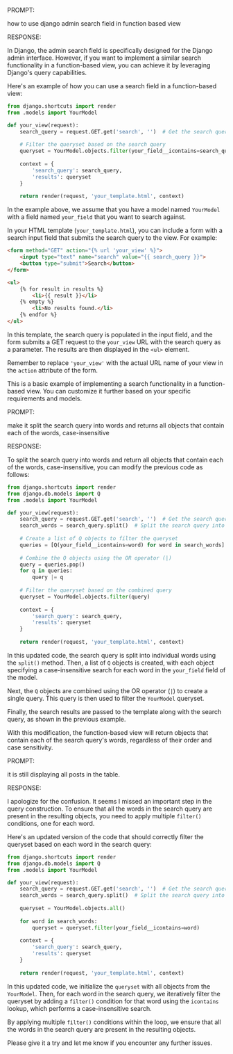 PROMPT:

how to use django admin search field in function based view

RESPONSE:

In Django, the admin search field is specifically designed for the Django admin interface. However, if you want to implement a similar search functionality in a function-based view, you can achieve it by leveraging Django's query capabilities.

Here's an example of how you can use a search field in a function-based view:

```python
from django.shortcuts import render
from .models import YourModel

def your_view(request):
    search_query = request.GET.get('search', '')  # Get the search query from the request's GET parameters
    
    # Filter the queryset based on the search query
    queryset = YourModel.objects.filter(your_field__icontains=search_query)
    
    context = {
        'search_query': search_query,
        'results': queryset
    }
    
    return render(request, 'your_template.html', context)
```

In the example above, we assume that you have a model named `YourModel` with a field named `your_field` that you want to search against.

In your HTML template (`your_template.html`), you can include a form with a search input field that submits the search query to the view. For example:

```html
<form method="GET" action="{% url 'your_view' %}">
    <input type="text" name="search" value="{{ search_query }}">
    <button type="submit">Search</button>
</form>

<ul>
    {% for result in results %}
        <li>{{ result }}</li>
    {% empty %}
        <li>No results found.</li>
    {% endfor %}
</ul>
```

In this template, the search query is populated in the input field, and the form submits a GET request to the `your_view` URL with the search query as a parameter. The results are then displayed in the `<ul>` element.

Remember to replace `'your_view'` with the actual URL name of your view in the `action` attribute of the form.

This is a basic example of implementing a search functionality in a function-based view. You can customize it further based on your specific requirements and models.

PROMPT:

make it split the search query into words and returns all objects that contain each of the words, case-insensitive

RESPONSE:

To split the search query into words and return all objects that contain each of the words, case-insensitive, you can modify the previous code as follows:

```python
from django.shortcuts import render
from django.db.models import Q
from .models import YourModel

def your_view(request):
    search_query = request.GET.get('search', '')  # Get the search query from the request's GET parameters
    search_words = search_query.split()  # Split the search query into words
    
    # Create a list of Q objects to filter the queryset
    queries = [Q(your_field__icontains=word) for word in search_words]
    
    # Combine the Q objects using the OR operator (|)
    query = queries.pop()
    for q in queries:
        query |= q
    
    # Filter the queryset based on the combined query
    queryset = YourModel.objects.filter(query)
    
    context = {
        'search_query': search_query,
        'results': queryset
    }
    
    return render(request, 'your_template.html', context)
```

In this updated code, the search query is split into individual words using the `split()` method. Then, a list of `Q` objects is created, with each object specifying a case-insensitive search for each word in the `your_field` field of the model.

Next, the `Q` objects are combined using the OR operator (`|`) to create a single query. This query is then used to filter the `YourModel` queryset.

Finally, the search results are passed to the template along with the search query, as shown in the previous example.

With this modification, the function-based view will return objects that contain each of the search query's words, regardless of their order and case sensitivity.

PROMPT:

it is still displaying all posts in the table.

RESPONSE:

I apologize for the confusion. It seems I missed an important step in the query construction. To ensure that all the words in the search query are present in the resulting objects, you need to apply multiple `filter()` conditions, one for each word.

Here's an updated version of the code that should correctly filter the queryset based on each word in the search query:

```python
from django.shortcuts import render
from django.db.models import Q
from .models import YourModel

def your_view(request):
    search_query = request.GET.get('search', '')  # Get the search query from the request's GET parameters
    search_words = search_query.split()  # Split the search query into words
    
    queryset = YourModel.objects.all()
    
    for word in search_words:
        queryset = queryset.filter(your_field__icontains=word)
    
    context = {
        'search_query': search_query,
        'results': queryset
    }
    
    return render(request, 'your_template.html', context)
```

In this updated code, we initialize the `queryset` with all objects from the `YourModel`. Then, for each word in the search query, we iteratively filter the queryset by adding a `filter()` condition for that word using the `icontains` lookup, which performs a case-insensitive search.

By applying multiple `filter()` conditions within the loop, we ensure that all the words in the search query are present in the resulting objects.

Please give it a try and let me know if you encounter any further issues.